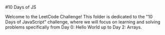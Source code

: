 #10 Days of JS

Welcome to the LeetCode Challenge! This folder is dedicated to the "10 Days of JavaScript" challenge, where we will focus on learning and solving problems specifically from Day 0: Hello World up to Day 2: Arrays.
